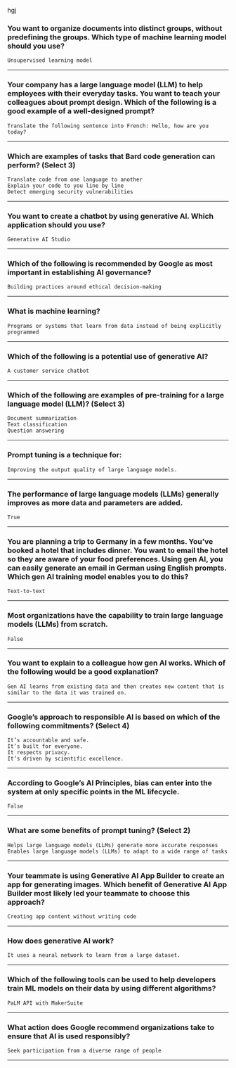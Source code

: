 hgj
### You want to organize documents into distinct groups, without predefining the groups. Which type of machine learning model should you use?
```Unsupervised learning model```
____
### Your company has a large language model (LLM) to help employees with their everyday tasks. You want to teach your colleagues about prompt design. Which of the following is a good example of a well-designed prompt?
```Translate the following sentence into French: Hello, how are you today?```
____
### Which are examples of tasks that Bard code generation can perform? (Select 3)
```Translate code from one language to another``` <br>
```Explain your code to you line by line``` <br>
```Detect emerging security vulnerabilities```
____
### You want to create a chatbot by using generative AI. Which application should you use?
```Generative AI Studio```
____
### Which of the following is recommended by Google as most important in establishing AI governance?
```Building practices around ethical decision-making```
____
### What is machine learning?
```Programs or systems that learn from data instead of being explicitly programmed```
____
### Which of the following is a potential use of generative AI?
```A customer service chatbot```
____

### Which of the following are examples of pre-training for a large language model (LLM)? (Select 3)
```Document summarization``` <br>
```Text classification``` <br>
```Question answering```
____

### Prompt tuning is a technique for:
```Improving the output quality of large language models.```

____

### The performance of large language models (LLMs) generally improves as more data and parameters are added.
```True```
____
### You are planning a trip to Germany in a few months. You’ve booked a hotel that includes dinner. You want to email the hotel so they are aware of your food preferences. Using gen AI, you can easily generate an email in German using English prompts. Which gen AI training model enables you to do this?
```Text-to-text```
____
### Most organizations have the capability to train large language models (LLMs) from scratch.
```False```
____
### You want to explain to a colleague how gen AI works. Which of the following would be a good explanation?
```Gen AI learns from existing data and then creates new content that is similar to the data it was trained on.```
____
### Google’s approach to responsible AI is based on which of the following commitments? (Select 4)
```It’s accountable and safe.``` <br>
```It’s built for everyone.``` <br>
```It respects privacy.``` <br>
```It’s driven by scientific excellence.```
____
### According to Google’s AI Principles, bias can enter into the system at only specific points in the ML lifecycle.
```False```
____
### What are some benefits of prompt tuning? (Select 2)
```Helps large language models (LLMs) generate more accurate responses``` <br>
```Enables large language models (LLMs) to adapt to a wide range of tasks``` 
____
### Your teammate is using Generative AI App Builder to create an app for generating images. Which benefit of Generative AI App Builder most likely led your teammate to choose this approach?
```Creating app content without writing code```
____
### How does generative AI work?
```It uses a neural network to learn from a large dataset.```
____
### Which of the following tools can be used to help developers train ML models on their data by using different algorithms?
```PaLM API with MakerSuite```
____
### What action does Google recommend organizations take to ensure that AI is used responsibly?
```Seek participation from a diverse range of people```
____

